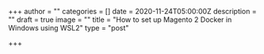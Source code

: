 +++
author = ""
categories = []
date = 2020-11-24T05:00:00Z
description = ""
draft = true
image = ""
title = "How to set up Magento 2 Docker in Windows using WSL2"
type = "post"

+++

